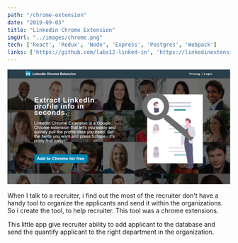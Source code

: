 ```yaml
---
path: "/chrome-extension"
date: "2019-09-03"
title: "Linkedin Chrome Extension"
imgUrl: "../images/chrome.png"
tech: ['React', 'Redux', 'Node', 'Express', 'Postgres', 'Webpack']
links: ['https://github.com/labs12-linked-in', 'https://linkedinextension.netlify.com/']
---
```


![alt text](../images/chrome.png)
 
When I talk to a recruiter, i find out the most of the recruiter don't have a handy tool
to organize the applicants and send it within the organizations. So i create the tool,
to help recruiter. This tool was a chrome extensions. 

This little app give recruiter ability to add applicant to the database and send the
quantify applicant to the right department in the organization. 

